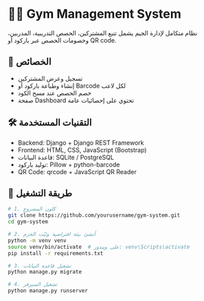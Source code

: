 # 🏋️‍♂️ Gym Management System

نظام متكامل لإدارة الجيم يشمل تتبع المشتركين، الحصص التدريبية، المدربين، وخصومات الحصص عبر باركود أو QR code.


## 🚀 الخصائص

- تسجيل وعرض المشتركين
- إنشاء وطباعة باركود أو  Barcode لكل لاعب
- خصم الحصص عند مسح الكود
- صفحة Dashboard تحتوي على إحصائيات عامة


## 🛠️ التقنيات المستخدمة

- Backend: Django + Django REST Framework
- Frontend: HTML, CSS, JavaScript (Bootstrap)
- قاعدة البيانات: SQLite / PostgreSQL
- توليد باركود: Pillow + python-barcode
- QR Code: qrcode + JavaScript QR Reader

## 🔧 طريقة التشغيل

```bash
# 1. كلون المشروع
git clone https://github.com/yourusername/gym-system.git
cd gym-system

# 2. أنشئ بيئة افتراضية وثبّت الحزم
python -m venv venv
source venv/bin/activate  # على ويندوز: venv\Scripts\activate
pip install -r requirements.txt

# 3. تشغيل قاعدة البيانات
python manage.py migrate

# 4. تشغيل السيرفر
python manage.py runserver
